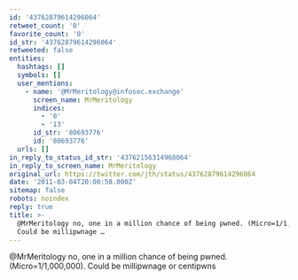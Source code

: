 ```yaml
---
id: '43762879614296064'
retweet_count: '0'
favorite_count: '0'
id_str: '43762879614296064'
retweeted: false
entities:
  hashtags: []
  symbols: []
  user_mentions:
    - name: '@MrMeritology@infosec.exchange'
      screen_name: MrMeritology
      indices:
        - '0'
        - '13'
      id_str: '80693776'
      id: '80693776'
  urls: []
in_reply_to_status_id_str: '43762156314968064'
in_reply_to_screen_name: MrMeritology
original_url: https://twitter.com/jth/status/43762879614296064
date: '2011-03-04T20:00:58.000Z'
sitemap: false
robots: noindex
reply: true
title: >-
  @MrMeritology no, one in a million chance of being pwned. (Micro=1/1,000,000).
  Could be millipwnage …
---
```


@MrMeritology no, one in a million chance of being pwned. (Micro=1/1,000,000). Could be millipwnage or centipwns
